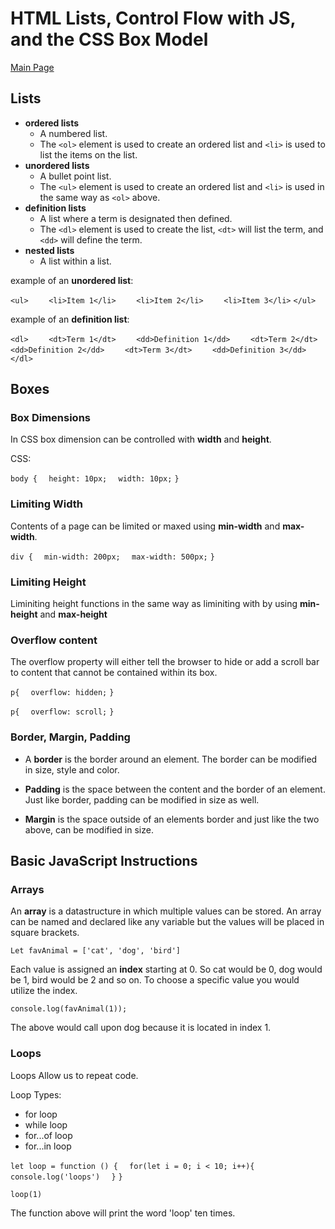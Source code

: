 # HTML Lists, Control Flow with JS, and the CSS Box Model

[Main Page](https://jrdelmu.github.io/reading-notes/)

## Lists

- **ordered lists**
  - A numbered list. 
  - The `<ol>` element is used to create an ordered list and `<li>` is used to list the items on the list.
- **unordered lists**
  - A bullet point list.
  - The `<ul>` element is used to create an ordered list and `<li>` is used in the same way as `<ol>` above.
- **definition lists**
  - A list where a term is designated then defined.
  - The `<dl>` element is used to create the list, `<dt>` will list the term, and `<dd>` will define the term.
- **nested lists**
  - A list within a list.

example of an **unordered list**:

`<ul>`
`    <li>Item 1</li>`
`    <li>Item 2</li>`
`    <li>Item 3</li>`
`</ul>`

example of an **definition list**:

`<dl>`
`    <dt>Term 1</dt>`
`    <dd>Definition 1</dd>`
`    <dt>Term 2</dt>`
`    <dd>Definition 2</dd>`
`    <dt>Term 3</dt>`
`    <dd>Definition 3</dd>`
`</dl>`

## Boxes

### Box Dimensions

In CSS box dimension can be controlled with **width** and **height**.

CSS:

`body {`
`  height: 10px;`
`  width: 10px;`
`}`

### Limiting Width

Contents of a page can be limited  or maxed using **min-width** and **max-width**.

`div {`
`  min-width: 200px;`
`  max-width: 500px;`
`}`

### Limiting Height

Liminiting height functions in the same way as liminiting with by using **min-height** and **max-height**

### Overflow content

The overflow property will either tell the browser to hide or add a scroll bar to content that cannot be contained within its box. 

`p{`
`  overflow: hidden;`
`}`

`p{`
`  overflow: scroll;`
`}`

### Border, Margin, Padding

- A **border** is the border around an element. The border can be modified in size, style and color.

- **Padding** is the space between the content and the border of an element. Just like border, padding can be modified in size as well.

- **Margin** is the space outside of an elements border and just like the two above, can be modified in size.

## Basic JavaScript Instructions

### Arrays

An **array** is a datastructure in which multiple values can be stored. An array can be named and declared like any variable but the values will be placed in square brackets.

`Let favAnimal = ['cat', 'dog', 'bird']`

Each value is assigned an **index** starting at 0. So cat would be 0, dog would be 1, bird would be 2 and so on. To choose a specific value you would utilize the index.

`console.log(favAnimal(1));`

The above would call upon dog because it is located in index 1.

### Loops

Loops Allow us to repeat code.

Loop Types:

- for loop
- while loop
- for...of loop
- for...in loop

`let loop = function () {`
`  for(let i = 0; i < 10; i++){`
`    console.log('loops')`
`  }`
`}`

`loop(1)`

The function above will print the word 'loop' ten times.